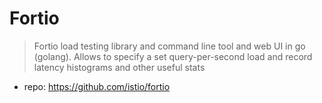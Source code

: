 # Fortio

> Fortio load testing library and command line tool and web UI in go (golang). 
Allows to specify a set query-per-second load and record latency histograms and other useful stats

- repo: https://github.com/istio/fortio